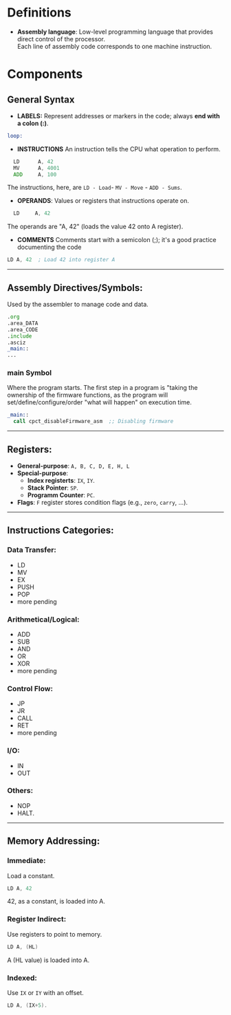 # Definitions
- **Assembly language**:
Low-level programming language that provides direct control of the processor.  
Each line of assembly code corresponds to one machine instruction.
# Components

## General Syntax

- **LABELS:**
Represent addresses or markers in the code; always **end with a colon (:)**.
```asm
loop:
```

- **INSTRUCTIONS**
An instruction tells the CPU what operation to perform.  
```asm
  LD      A, 42  
  MV      A, 4001     
  ADD     A, 100
```
The instructions, here, are `LD - Load`- `MV - Move` - `ADD - Sums`.  

- **OPERANDS**:
Values or registers that instructions operate on.  
```asm
  LD     A, 42
```
The operands are "A, 42" (loads the value 42 onto A register).  

- **COMMENTS**
Comments start with a semicolon (;); it's a good practice documenting the code
```asm
LD A, 42  ; Load 42 into register A
```
***
## Assembly Directives/Symbols:
Used by the assembler to manage code and data.  
```asm
.org
.area_DATA
.area_CODE
.include
.asciz
_main::
...
```
### main Symbol
Where the program starts.
The first step in a program is "taking the ownership of the firmware functions, as the program will set/define/configure/order "what will happen" on execution time.  
```asm
_main::
  call cpct_disableFirmware_asm  ;; Disabling firmware
```

***
## Registers:
- **General-purpose**: `A, B, C, D, E, H, L`  
- **Special-purpose**:  
  - **Index registerts**: `IX`, `IY`.  
  - **Stack Pointer**: `SP`.  
  - **Programm Counter**: `PC`.  
- **Flags**: `F` register stores condition flags (e.g., `zero`, `carry`, ...).  
***

## Instructions Categories:
### Data Transfer: 
- LD
- MV
- EX
- PUSH
- POP
- more pending
  
### Arithmetical/Logical: 
- ADD
- SUB
- AND
- OR
- XOR
- more pending
  
### Control Flow: 
- JP
- JR
- CALL
- RET
- more pending

### I/O: 
- IN
- OUT
  
### Others: 
- NOP
- HALT.
***

## Memory Addressing:

### Immediate: 
Load a constant.
```asm
LD A, 42
```
42, as a constant, is loaded into A.

### Register Indirect: 
Use registers to point to memory.
```asm
LD A, (HL)
```
A (HL value) is loaded into A.


### Indexed: 
Use `IX`  or `IY` with an offset.  
```asm
LD A, (IX+5).
```

